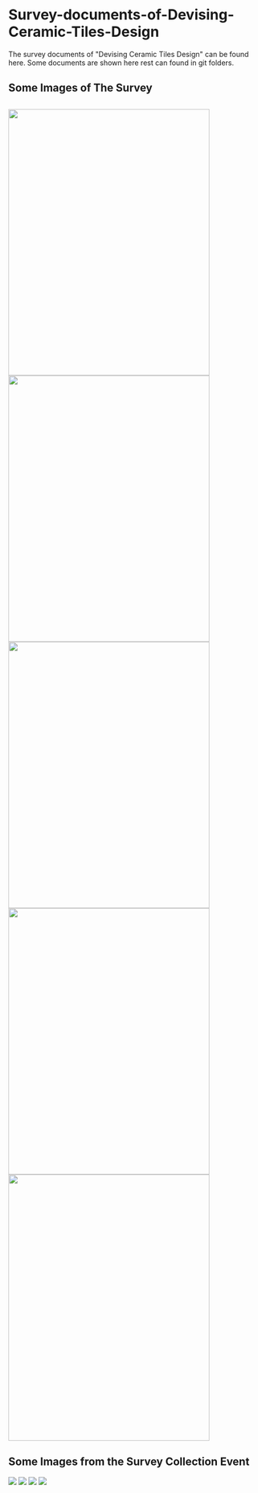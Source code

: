 # Survey-documents-of-Devising-Ceramic-Tiles-Design
The survey documents of "Devising Ceramic Tiles Design"  can be found here. Some documents are shown here rest can found in git folders. 

<h2>Some Images of The Survey<h2>
<img src='Survey collected from Mir Ceramics\1.jpeg' style="width: 400px; height: 530px" />
<img src='Survey collected from Different Other Stores\2.jpeg' style="width: 400px; height: 530px" />
<img src='Survey collected from Different Other Stores\3.jpeg' style="width: 400px; height: 530px" />
<img src='Survey collected from RAK Ceramics\1.jpeg' style="width: 400px; height: 530px" />
<img src='Survey collected from Different Other Stores\5.jpeg' style="width: 400px; height: 530px" />
  
  <h2>Some Images from the Survey Collection Event</h2>
  <img src='Survey event images\1.jpg' />
  <img src='Survey event images\2.jpg' />
  <img src='Survey event images\3.jpg' />
  <img src='Survey event images\4.jpg' />
